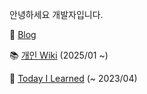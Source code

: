 안녕하세요 개발자입니다.

📰 [Blog](https://kyucumber.tistory.com/)

📚 [개인 Wiki](https://kyupid.github.io) (2025/01 ~)

📕 [Today I Learned](https://velog.io/@kyukim) (~ 2023/04)


